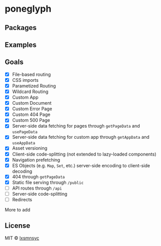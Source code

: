 # poneglyph

## Packages

## Examples

## Goals

- [X] File-based routing
- [X] CSS imports
- [X] Parametized Routing
- [X] Wildcard Routing
- [X] Custom App
- [X] Custom Document
- [X] Custom Error Page
- [X] Custom 404 Page
- [X] Custom 500 Page
- [X] Server-side data fetching for pages through `getPageData` and `usePageData`
- [X] Server-side data fetching for custom app through `getAppData` and `useAppData`
- [X] Asset versioning
- [X] Client-side code-splitting (not extended to lazy-loaded components)
- [X] Navigation prefetching
- [X] ES Objects (e.g. `Map`, `Set`, etc.) server-side encoding to client-side decoding
- [X] 404 through `getPageData`
- [X] Static file serving through `/public`
- [ ] API routes through `/api`
- [ ] Server-side code-splitting
- [ ] Redirects

More to add

## License

MIT © [lxsmnsyc](https://github.com/lxsmnsyc)

